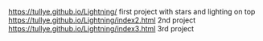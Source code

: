 https://tullye.github.io/Lightning/ first project with stars and lighting on top
https://tullye.github.io/Lightning/index2.html 2nd project
https://tullye.github.io/Lightning/index3.html 3rd project
